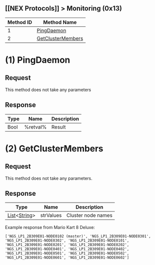 ## [[NEX Protocols]] > Monitoring (0x13)

| Method ID | Method Name |
| --- | --- |
| 1 | [PingDaemon](#1-pingdaemon) |
| 2 | [GetClusterMembers](#2-getclustermembers) |

# (1) PingDaemon
## Request
This method does not take any parameters

## Response
| Type | Name | Description |
| --- | --- | --- |
| Bool | %retval% | Result |

# (2) GetClusterMembers
## Request
This method does not take any parameters.

## Response
| Type | Name | Description |
| --- | --- | --- |
| [List]&lt;[String]&gt; | strValues | Cluster node names |

Example response from Mario Kart 8 Deluxe:

```['NGS_LP1_2B309E01-NODE0102 (master)', 'NGS_LP1_2B309E01-NODE0301', 'NGS_LP1_2B309E01-NODE0302', 'NGS_LP1_2B309E01-NODE0101', 'NGS_LP1_2B309E01-NODE0201', 'NGS_LP1_2B309E01-NODE0202', 'NGS_LP1_2B309E01-NODE0401', 'NGS_LP1_2B309E01-NODE0402', 'NGS_LP1_2B309E01-NODE0501', 'NGS_LP1_2B309E01-NODE0502', 'NGS_LP1_2B309E01-NODE0601', 'NGS_LP1_2B309E01-NODE0602']```

[List]: NEX-Common-Types#list
[String]: NEX-Common-Types#string